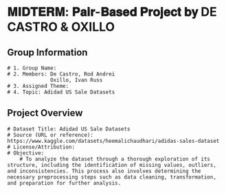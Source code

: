 # 𝐌𝐈𝐃𝐓𝐄𝐑𝐌: 𝐏𝐚𝐢𝐫-𝐁𝐚𝐬𝐞𝐝 𝐏𝐫𝐨𝐣𝐞𝐜𝐭 𝐛𝐲 DE CASTRO & OXILLO

## Group Information
    # 1. Group Name:
    # 2. Members: De Castro, Rod Andrei
                  Oxillo, Ivan Russ
    # 3. Assigned Theme:
    # 4. Topic: Adidad US Sale Datasets


## Project Overview
    # Dataset Title: Adidad US Sale Datasets
    # Source (URL or reference): https://www.kaggle.com/datasets/heemalichaudhari/adidas-sales-dataset
    # License/Attribution:
    # Objective:
        # To analyze the dataset through a thorough exploration of its structure, including the identification of missing values, outliers, and inconsistencies. This process also involves determining the necessary preprocessing steps such as data cleaning, transformation, and preparation for further analysis.
